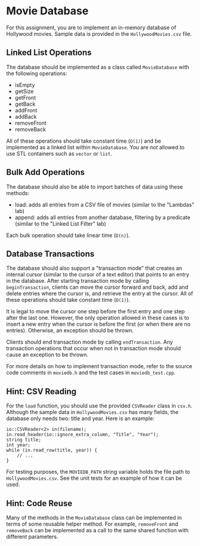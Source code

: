 # Movie Database

For this assignment, you are to implement an in-memory database of Hollywood movies. Sample data is provided in the `HollywoodMovies.csv` file.

## Linked List Operations

The database should be implemented as a class called `MovieDatabase` with the following operations:

* isEmpty
* getSize
* getFront
* getBack
* addFront
* addBack
* removeFront
* removeBack

All of these operations should take constant time (`O(1)`) and be implemented as a linked list within `MovieDatabase`. You are _not_ allowed to use STL containers such as `vector` or `list`.

## Bulk Add Operations

The database should also be able to import batches of data using these methods:

* load: adds all entries from a CSV file of movies (similar to the "Lambdas" lab)
* append: adds all entries from another database, filtering by a predicate (similar to the "Linked List Filter" lab)

Each bulk operation should take linear time (`O(n)`).

## Database Transactions

The database should also support a "transaction mode" that creates an internal cursor (similar to the cursor of a text editor) that points to an entry in the database. After starting transaction mode by calling `beginTransaction`, clients can move the cursor forward and back, add and delete entries where the cursor is, and retrieve the entry at the cursor. All of these operations should take constant time (`O(1)`).

It is legal to move the cursor one step before the first entry and one step after the last one. However, the only operation allowed in these cases is to insert a new entry when the cursor is before the first (or when there are no entries). Otherwise, an exception should be thrown.

Clients should end transaction mode by calling `endTransaction`. Any transaction operations that occur when not in transaction mode should cause an exception to be thrown.

For more details on how to implement transaction mode, refer to the source code comments in `moviedb.h` and the test cases in `moviedb_test.cpp`.

## Hint: CSV Reading

For the `load` function, you should use the provided `CSVReader` class in `csv.h`. Although the sample data in `HollywoodMovies.csv` has many fields, the database only needs two: title and year. Here is an example:

    io::CSVReader<2> in(filename);
    in.read_header(io::ignore_extra_column, "Title", "Year");
    string title;
    int year;
    while (in.read_row(title, year)) {
        // ...
    }

For testing purposes, the `MOVIEDB_PATH` string variable holds the file path to `HollywoodMovies.csv`. See the unit tests for an example of how it can be used.

## Hint: Code Reuse

Many of the methods in the `MovieDatabase` class can be implemented in terms of some reusable helper method. For example, `removeFront` and `removeBack` can be implemented as a call to the same shared function with different parameters.
